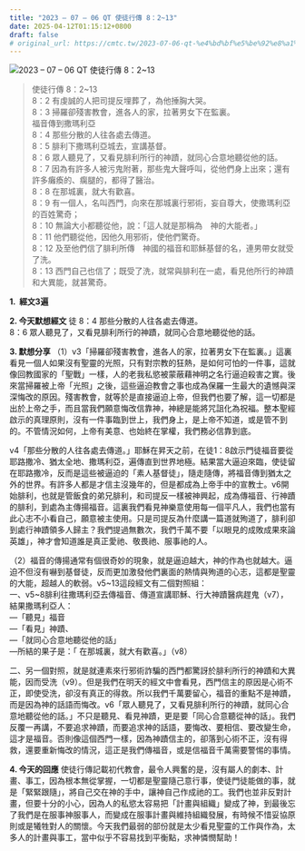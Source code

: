 ```yaml
---
title: "2023 – 07 – 06 QT 使徒行傳 8：2~13"
date: 2025-04-12T01:15:12+0800
draft: false
# original_url: https://cmtc.tw/2023-07-06-qt-%e4%bd%bf%e5%be%92%e8%a1%8c%e5%82%b3-8%ef%bc%9a213
---
```


![2023 – 07 – 06 QT 使徒行傳 8：2\~13](/images/qt.jpg  "2023 – 07 – 06 QT 使徒行傳 8：2\~13")

> 使徒行傳 8：2\~13  
> 8：2 有虔誠的人把司提反埋葬了，為他捶胸大哭。  
> 8：3 掃羅卻殘害教會，進各人的家，拉著男女下在監裏。  
> 福音傳到撒瑪利亞  
> 8：4 那些分散的人往各處去傳道。  
> 8：5 腓利下撒瑪利亞城去，宣講基督。  
> 8：6 眾人聽見了，又看見腓利所行的神蹟，就同心合意地聽從他的話。  
> 8：7 因為有許多人被污鬼附著，那些鬼大聲呼叫，從他們身上出來；還有許多癱瘓的、瘸腿的，都得了醫治。  
> 8：8 在那城裏，就大有歡喜。  
> 8：9 有一個人，名叫西門，向來在那城裏行邪術，妄自尊大，使撒瑪利亞的百姓驚奇；  
> 8：10 無論大小都聽從他，說：「這人就是那稱為　神的大能者。」  
> 8：11 他們聽從他，因他久用邪術，使他們驚奇。  
> 8：12 及至他們信了腓利所傳　神國的福音和耶穌基督的名，連男帶女就受了洗。  
> 8：13 西門自己也信了；既受了洗，就常與腓利在一處，看見他所行的神蹟和大異能，就甚驚奇。

**1.  經文3遍**

**2. 今天默想經文**
徒 8：4 那些分散的人往各處去傳道。  
8：6 眾人聽見了，又看見腓利所行的神蹟，就同心合意地聽從他的話。

**3. 默想分享**
（1）v3「掃羅卻殘害教會，進各人的家，拉著男女下在監裏。」這裏看見一個人如果沒有聖靈的光照，只有對宗教的狂熱，是如何可怕的一件事，這就像回教國家的「聖戰」一樣，人的老我私慾被蒙蔽藉神明之名行逼迫殺害之實。後來當掃羅被上帝「光照」之後，這些逼迫教會之事也成為保羅一生最大的遺憾與深深悔改的原因。殘害教會，就等於是直接逼迫上帝，但我們也要了解，這一切都是出於上帝之手，而且當我們願意悔改信靠神，神總是能將咒詛化為祝福。整本聖經啟示的真理原則，沒有一件事臨到世上，我們身上，是上帝不知道，或是管不到的。不管情況如何，上帝有美意、也始終在掌權，我們務必信靠到底。

v4「那些分散的人往各處去傳道。」耶穌在昇天之前，在徒1：8啟示門徒福音要從耶路撒冷、猶太全地、撒瑪利亞，遍傳直到世界地極。結果當大逼迫來臨，使徒留在耶路撒冷，反而是這些被逼迫的「素人基督徒」，隨走隨傳，將福音傳到猶太之外的世界。有許多人都是才信主沒幾年的，但是都成為上帝手中的宣教士。v6開始腓利，也就是管飯食的弟兄腓利，和司提反一樣被神興起，成為傳福音、行神蹟的腓利，到處為主傳揚福音。這裏我們看見神樂意使用每一個平凡人，我們也當有此心志不小看自己，願意被主使用。只是司提反為什麼講一篇道就殉道了，腓利卻到處行神蹟領多人歸主？我們提過無數次，我們千萬不要「以眼見的成敗成果來論英雄」，神才會知道誰是真正愛祂、敬畏祂、服事祂的人。

（2）福音的傳揚通常有個很奇妙的現象，就是逼迫越大，神的作為也就越大。逼迫不但沒有嚇到基督徒，反而更加激發他們裏面的熱情與殉道的心志，這都是聖靈的大能，超越人的軟弱。v5\~13這段經文有二個對照組：  
一、v5\~8腓利往撒瑪利亞去傳福音、傳道宣講耶穌、行大神蹟醫病趕鬼（v7），結果撒瑪利亞人：  
—「聽見」福音  
—「看見」神蹟、  
—「就同心合意地聽從他的話」  
—所結的果子是：「 在那城裏，就大有歡喜。」（v8）

二、另一個對照，就是就連素來行邪術詐騙的西門都驚訝於腓利所行的神蹟和大異能，因而受洗（v9）。但是我們在明天的經文中會看見，西門信主的原因是心術不正，即使受洗，卻沒有真正的得救。所以我們千萬要留心，福音的重點不是神蹟，而是因為神的話語而悔改。v6「眾人聽見了，又看見腓利所行的神蹟，就同心合意地聽從他的話。」不只是聽見、看見神蹟，更是要「同心合意聽從神的話」。我們反覆一再講，不要追求神蹟，而要追求神的話語，要悔改、要相信、要改變生命，這才是福音。否則像這個西門一樣，因為神蹟信主的，卻落到心術不正，沒有得救，還要重新悔改的情況，這正是我們傳福音，或是信福音千萬需要警惕的事情。

**4. 今天的回應**
使徒行傳記載初代教會，最令人興奮的是，沒有屬人的劇本、計畫、事工，因為根本無從掌握，一切都是聖靈隨己意行事，使徒門徒能做的事，就是「緊緊跟隨」，將自己交在神的手中，讓神自己作成祂的工。我們也並非反對計畫，但要十分的小心，因為人的私慾太容易把「計畫與組織」變成了神，到最後忘了我們是在服事神服事人，而變成在服事計畫與維持組織發展，有時候不惜妥協原則或是犧牲對人的關懷。今天我們最弱的部份就是太少看見聖靈的工作與作為，太多人的計畫與事工，當中似乎不容易找到平衡點，求神憐憫幫助！
